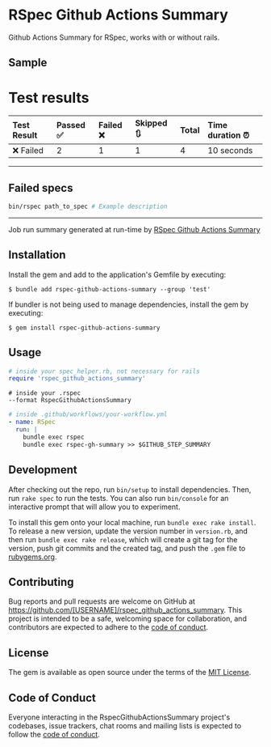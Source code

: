 # RSpec Github Actions Summary

Github Actions Summary for RSpec, works with or without rails.

## Sample

# Test results

|Test Result|Passed ✅|Failed ❌|Skipped 🔃|Total|Time duration ⏰|
|:--|:--|:--|:--|:--|:--|
|❌ Failed|2|1|1|4|10 seconds|

---
## Failed specs
```bash
bin/rspec path_to_spec # Example description
```

---
Job run summary generated at run-time by [RSpec Github Actions Summary](https://github.com/sebyx07/rspec-github-actions-summary)

## Installation

Install the gem and add to the application's Gemfile by executing:

    $ bundle add rspec-github-actions-summary --group 'test'

If bundler is not being used to manage dependencies, install the gem by executing:

    $ gem install rspec-github-actions-summary

## Usage

```ruby
# inside your spec_helper.rb, not necessary for rails
require 'rspec_github_actions_summary'
```

```text
# inside your .rspec
--format RspecGithubActionsSummary
```

```yaml
# inside .github/workflows/your-workflow.yml
- name: RSpec
  run: |
    bundle exec rspec
    bundle exec rspec-gh-summary >> $GITHUB_STEP_SUMMARY
```

## Development

After checking out the repo, run `bin/setup` to install dependencies. Then, run `rake spec` to run the tests. You can also run `bin/console` for an interactive prompt that will allow you to experiment.

To install this gem onto your local machine, run `bundle exec rake install`. To release a new version, update the version number in `version.rb`, and then run `bundle exec rake release`, which will create a git tag for the version, push git commits and the created tag, and push the `.gem` file to [rubygems.org](https://rubygems.org).

## Contributing

Bug reports and pull requests are welcome on GitHub at https://github.com/[USERNAME]/rspec_github_actions_summary. This project is intended to be a safe, welcoming space for collaboration, and contributors are expected to adhere to the [code of conduct](https://github.com/[USERNAME]/rspec_github_actions_summary/blob/master/CODE_OF_CONDUCT.md).

## License

The gem is available as open source under the terms of the [MIT License](https://opensource.org/licenses/MIT).

## Code of Conduct

Everyone interacting in the RspecGithubActionsSummary project's codebases, issue trackers, chat rooms and mailing lists is expected to follow the [code of conduct](https://github.com/[USERNAME]/rspec_github_actions_summary/blob/master/CODE_OF_CONDUCT.md).
